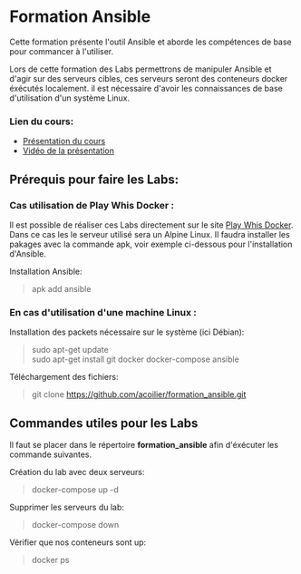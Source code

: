# **Formation Ansible**

Cette formation présente l'outil Ansible et aborde les compétences de base pour commancer à l'utiliser. 

Lors de cette formation des Labs permettrons de manipuler Ansible et d'agir sur des serveurs cibles, ces serveurs seront des conteneurs docker éxécutés localement. il est nécessaire d'avoir les connaissances de base d'utilisation d'un système Linux.

### Lien du cours:
- [Présentation du cours]()
- [Vidéo de la présentation]()
## Prérequis pour faire les Labs:

### Cas utilisation de Play Whis Docker :
Il est possible de réaliser ces Labs directement sur le site [Play Whis Docker](https://labs.play-with-docker.com/).  
Dans ce cas les le serveur utilisé sera un Alpine Linux. Il faudra installer les pakages avec la commande apk, voir exemple ci-dessous pour l'installation d'Ansible.

Installation Ansible:
>apk add ansible

### En cas d'utilisation d'une machine Linux :
Installation des packets nécessaire sur le système (ici Débian):
>sudo apt-get update  
>sudo apt-get install git docker docker-compose ansible

Téléchargement des fichiers:

>git clone https://github.com/acoilier/formation_ansible.git

## Commandes utiles pour les Labs
Il faut se placer dans le répertoire **formation_ansible** afin d'éxécuter les commande suivantes.  

Création du lab avec deux serveurs:
>docker-compose up -d

Supprimer les serveurs du lab:
>docker-compose down

Vérifier que nos conteneurs sont up:
>docker ps

